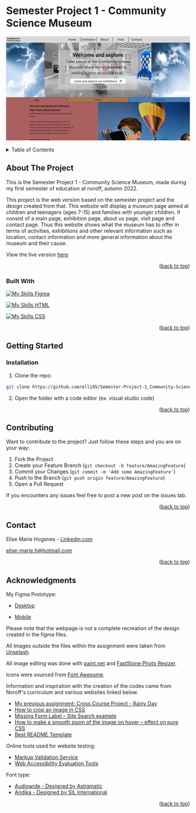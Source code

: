 <a name="readme-top"></a>
#  Semester Project 1 - Community Science Museum
[![Community Science Museum - Screen Shot][project-screenshot]](https://dapper-shortbread-d8a0e8.netlify.app/index.html)
<!-- TABLE OF CONTENTS -->
<details>
  <summary>Table of Contents</summary>
  <ol>
    <li>
      <a href="#about-the-project">About The Project</a>
      <ul>
        <li><a href="#built-with">Built With</a></li>
      </ul>
    </li>
    <li>
      <a href="#getting-started">Getting Started</a>
      <ul>
        <li><a href="#Installation">Installation</a></li>
      </ul>
    </li>
    <li><a href="#Contributing">Contributing</a></li>
    <li><a href="#contact">Contact</a></li>
    <li><a href="#acknowledgments">Acknowledgments</a></li>
  </ol>
</details>



<!-- ABOUT THE PROJECT -->
## About The Project

This is the Semester Project 1 - Community Science Museum, made during my first semester of education at noroff, autumn 2022.

This project is the web version based on the semester project and the design created from that.
This website will display a museum page aimed at children and teenagers (ages 7-15) and families with younger children.
It consist of a main page, exhibition page, about us page, visit page and contact page.
Thus this website shows what the museum has to offer in terms of activities, exhibitions and other relevant information such as location, contact information and more general information about the museum and their cause.

View the live version [here](https://dapper-shortbread-d8a0e8.netlify.app/index.html)

<p align="right">(<a href="#readme-top">back to top</a>)</p>



 ### Built With


[![My Skills](https://skillicons.dev/icons?i=figma) Figma](https://www.figma.com/)

[![My Skills](https://skillicons.dev/icons?i=html) HTML](https://developer.mozilla.org/en-US/docs/Web/HTML)

[![My Skills](https://skillicons.dev/icons?i=css) CSS](https://developer.mozilla.org/en-US/docs/Web/CSS)

<p align="right">(<a href="#readme-top">back to top</a>)</p>


<!-- GETTING STARTED -->
## Getting Started
### Installation
1. Clone the repo:

```bash
git clone https://github.com/elli95/Semester-Project-1_Community-Science-Museum_Elise-Marie-Hogsnes
```

2. Open the folder with a code editor (ex. visual studio code)

<p align="right">(<a href="#readme-top">back to top</a>)</p>

<!-- Contributing -->
## Contributing

Want to contribute to the project?
Just follow these steps and you are on your way:

1. Fork the Project
2. Create your Feature Branch (`git checkout -b feature/AmazingFeature`)
3. Commit your Changes (`git commit -m 'Add some AmazingFeature'`)
4. Push to the Branch (`git push origin feature/AmazingFeature`)
5. Open a Pull Request

If you encounters any issues feel free to post a new post on the issues tab.

<p align="right">(<a href="#readme-top">back to top</a>)</p>

<!-- CONTACT -->
## Contact

Elise Marie Hogsnes - [Linkedin.com](https://www.linkedin.com/in/elise-marie-hogsnes-77b13b1aa/)

[elise-marie.h@hotmail.com](mailto:elise-marie.h@hotmail.com)

<p align="right">(<a href="#readme-top">back to top</a>)</p>


<!-- ACKNOWLEDGMENTS -->
## Acknowledgments

My Figma Prototype:
* [Desktop](https://www.figma.com/file/8U5eM7wzVAbgPWQHlyPKvo/Semester-Project?node-id=0%3A1&t=MvgA0a4UHJYjbZuz-1)

* [Mobile](https://www.figma.com/file/8U5eM7wzVAbgPWQHlyPKvo/Semester-Project?node-id=1%3A6&t=MvgA0a4UHJYjbZuz-1)

Please note that the webpage is not a complete recreation of the design created in the figma files.

All images outside the files within the assignment were taken from [Unsplash](https://unsplash.com/).

All image editing was done with [paint.net](https://www.getpaint.net/) and [FastStone Photo Resizer](https://www.faststone.org/FSResizerDetail.htm).

Icons were sourced from [Font Awesome](https://fontawesome.com).

Information and inspiration with the creation of the codes came from Noroff's curriculum and various websites linked below.


* [My previous assignment: Cross Course Project - Rainy Day](https://github.com/elli95/HTML-and-CSS_CA_Elise-Marie-Hogsnes/blob/main/css/styles.css)
* [How to crop an image in CSS](https://www.educative.io/answers/how-to-crop-an-image-in-css)
* [Missing Form Label – Site Search example](https://blog.pope.tech/2020/02/28/missing-form-label-search/)
* [How to make a smooth zoom of the image on hover – effect on pure CSS](https://webgolovolomki.com/en/how-to-make-a-smooth-zoom-of-the-image-on-hover-effect-on-pure-css/)
* [Best README Template](https://github.com/othneildrew/Best-README-Template/blob/master/README.md)

Online tools used for website testing:
* [Markup Validation Service](https://validator.w3.org/)
* [Web Accessibility Evaluation Tools](https://wave.webaim.org/)

Font type:
* [Audiowide - Designed by Astigmatic](https://fonts.google.com/specimen/Audiowide)
* [Andika - Designed by SIL International](https://fonts.google.com/specimen/Andika)

<p align="right">(<a href="#readme-top">back to top</a>)</p>

[project-screenshot]: images/communitycciencemuseum-screenshot.webp

